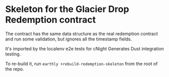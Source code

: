 # Skeleton for the Glacier Drop Redemption contract

The contract has the same data structure as the real redemption contract and run some validation, but ignores all the timestamp fields.

It's imported by the localenv e2e tests for cNight Generates Dust integration testing.

To re-build it, run `earthly +rebuild-redemption-skeleton` from the root of the repo.
